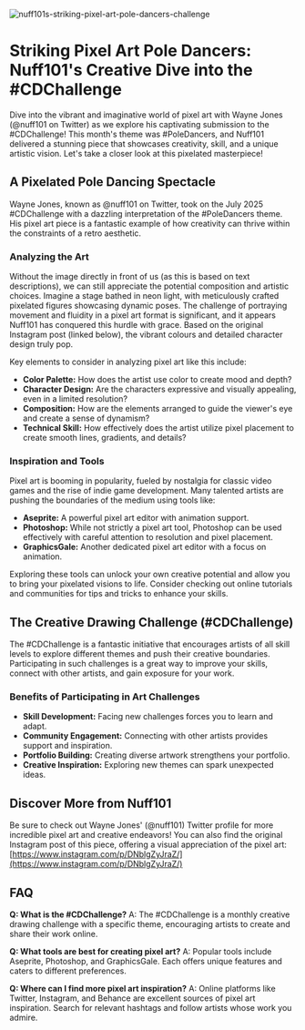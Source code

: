 ![nuff101s-striking-pixel-art-pole-dancers-challenge](https://images.pexels.com/photos/8119497/pexels-photo-8119497.jpeg?auto=compress&cs=tinysrgb&fit=crop&h=627&w=1200)

# Striking Pixel Art Pole Dancers: Nuff101's Creative Dive into the #CDChallenge

Dive into the vibrant and imaginative world of pixel art with Wayne Jones (@nuff101 on Twitter) as we explore his captivating submission to the #CDChallenge! This month's theme was #PoleDancers, and Nuff101 delivered a stunning piece that showcases creativity, skill, and a unique artistic vision. Let's take a closer look at this pixelated masterpiece!

## A Pixelated Pole Dancing Spectacle

Wayne Jones, known as @nuff101 on Twitter, took on the July 2025 #CDChallenge with a dazzling interpretation of the #PoleDancers theme. His pixel art piece is a fantastic example of how creativity can thrive within the constraints of a retro aesthetic.

### Analyzing the Art

Without the image directly in front of us (as this is based on text descriptions), we can still appreciate the potential composition and artistic choices. Imagine a stage bathed in neon light, with meticulously crafted pixelated figures showcasing dynamic poses. The challenge of portraying movement and fluidity in a pixel art format is significant, and it appears Nuff101 has conquered this hurdle with grace. Based on the original Instagram post (linked below), the vibrant colours and detailed character design truly pop.

Key elements to consider in analyzing pixel art like this include:

*   **Color Palette:** How does the artist use color to create mood and depth?
*   **Character Design:** Are the characters expressive and visually appealing, even in a limited resolution?
*   **Composition:** How are the elements arranged to guide the viewer's eye and create a sense of dynamism?
*   **Technical Skill:** How effectively does the artist utilize pixel placement to create smooth lines, gradients, and details?

### Inspiration and Tools

Pixel art is booming in popularity, fueled by nostalgia for classic video games and the rise of indie game development. Many talented artists are pushing the boundaries of the medium using tools like:

*   **Aseprite:** A powerful pixel art editor with animation support.
*   **Photoshop:** While not strictly a pixel art tool, Photoshop can be used effectively with careful attention to resolution and pixel placement.
*   **GraphicsGale:** Another dedicated pixel art editor with a focus on animation.

Exploring these tools can unlock your own creative potential and allow you to bring your pixelated visions to life. Consider checking out online tutorials and communities for tips and tricks to enhance your skills.

## The Creative Drawing Challenge (#CDChallenge)

The #CDChallenge is a fantastic initiative that encourages artists of all skill levels to explore different themes and push their creative boundaries. Participating in such challenges is a great way to improve your skills, connect with other artists, and gain exposure for your work.

### Benefits of Participating in Art Challenges

*   **Skill Development:** Facing new challenges forces you to learn and adapt.
*   **Community Engagement:** Connecting with other artists provides support and inspiration.
*   **Portfolio Building:** Creating diverse artwork strengthens your portfolio.
*   **Creative Inspiration:** Exploring new themes can spark unexpected ideas.

## Discover More from Nuff101

Be sure to check out Wayne Jones' (@nuff101) Twitter profile for more incredible pixel art and creative endeavors! You can also find the original Instagram post of this piece, offering a visual appreciation of the pixel art: [https://www.instagram.com/p/DNblgZyJraZ/](https://www.instagram.com/p/DNblgZyJraZ/)

## FAQ

**Q: What is the #CDChallenge?**
A: The #CDChallenge is a monthly creative drawing challenge with a specific theme, encouraging artists to create and share their work online.

**Q: What tools are best for creating pixel art?**
A: Popular tools include Aseprite, Photoshop, and GraphicsGale. Each offers unique features and caters to different preferences.

**Q: Where can I find more pixel art inspiration?**
A: Online platforms like Twitter, Instagram, and Behance are excellent sources of pixel art inspiration. Search for relevant hashtags and follow artists whose work you admire.
